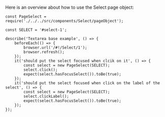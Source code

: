 Here is an overview about how to use the Select page object:

    const PageSelect = require('./../../src/components/Select/pageObject');

    const SELECT = '#select-1';

    describe('Textarea base example', () => {
        beforeEach(() => {
            browser.url('/#!/Select/1');
            browser.refresh();
        });
        it('should put the select focused when clcik on it', () => {
            const select = new PageSelect(SELECT);
            select.click();
            expect(select.hasFocusSelect()).toBe(true);
        });
        it('should put the select focused when click on the label of the select', () => {
            const select = new PageSelect(SELECT);
            select.clickLabel();
            expect(select.hasFocusSelect()).toBe(true);
        });
    });

